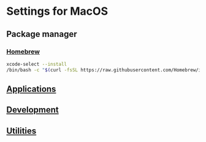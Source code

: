 # Settings for MacOS

## Package manager

### [Homebrew](https://brew.sh/)

``` bash
xcode-select --install
/bin/bash -c "$(curl -fsSL https://raw.githubusercontent.com/Homebrew/install/HEAD/install.sh)"
```

## [Applications](apps.md)
## [Development](devs.md)
## [Utilities](utils.md)
